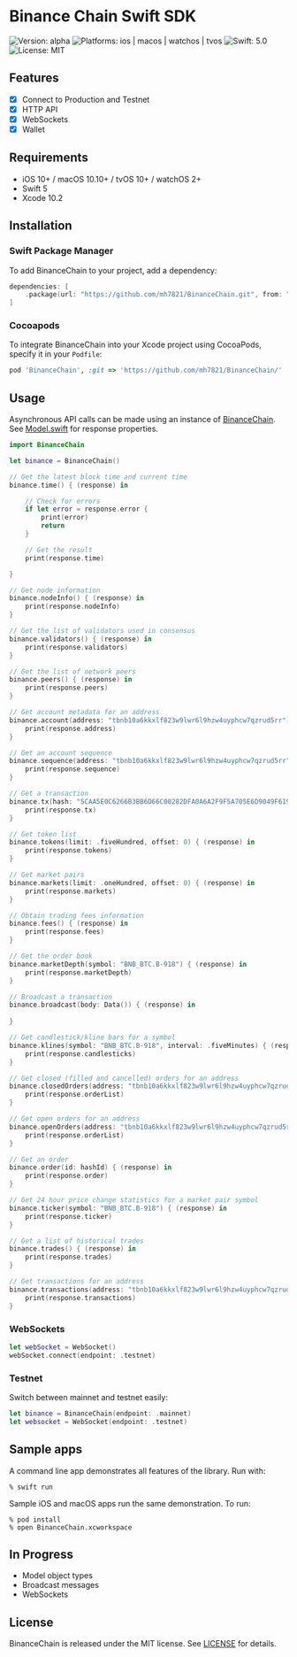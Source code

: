 # Binance Chain Swift SDK

![Version: alpha](https://img.shields.io/badge/version-1.0.0--alpha-orange.svg)
![Platforms: ios | macos | watchos | tvos](https://img.shields.io/badge/platform-ios%20%7C%20macos%20%7C%20watchos%20%7C%20tvos-blue.svg)
![Swift: 5.0](https://img.shields.io/badge/swift-5.0-brightgreen.svg)
![License: MIT](https://img.shields.io/badge/license-MIT-ff69b4.svg)

## Features

- [x] Connect to Production and Testnet
- [x] HTTP API
- [x] WebSockets
- [x] Wallet

## Requirements

- iOS 10+ / macOS 10.10+ / tvOS 10+ / watchOS 2+
- Swift 5
- Xcode 10.2

## Installation

### Swift Package Manager

To add BinanceChain to your project, add a dependency:

```swift
dependencies: [
    .package(url: "https://github.com/mh7821/BinanceChain.git", from: "1.0.0-alpha")
]
```

### Cocoapods

To integrate BinanceChain into your Xcode project using CocoaPods, specify it in your `Podfile`:

```ruby
pod 'BinanceChain', :git => 'https://github.com/mh7821/BinanceChain/'
```

## Usage

Asynchronous API calls can be made using an instance of [BinanceChain](https://github.com/mh7821/SwiftBinanceChain/blob/master/BinanceChain/Sources/Core/BinanceChain.swift). See [Model.swift](https://github.com/mh7821/SwiftBinanceChain/blob/master/BinanceChain/Sources/Core/Model.swift) for response properties.

```swift
import BinanceChain

let binance = BinanceChain()

// Get the latest block time and current time
binance.time() { (response) in

    // Check for errors
    if let error = response.error {
        print(error)
        return
    }

    // Get the result
    print(response.time)

}

// Get node information
binance.nodeInfo() { (response) in
    print(response.nodeInfo)
}

// Get the list of validators used in consensus
binance.validators() { (response) in
    print(response.validators)
}

// Get the list of network peers
binance.peers() { (response) in
    print(response.peers)
}

// Get account metadata for an address
binance.account(address: "tbnb10a6kkxlf823w9lwr6l9hzw4uyphcw7qzrud5rr") { (response) in
    print(response.address)
}

// Get an account sequence
binance.sequence(address: "tbnb10a6kkxlf823w9lwr6l9hzw4uyphcw7qzrud5rr") { (response) in
    print(response.sequence)
}

// Get a transaction
binance.tx(hash: "5CAA5E0C6266B3BB6D66C00282DFA0A6A2F9F5A705E6D9049F619B63E1BE43FF") { (response) in
    print(response.tx)
}

// Get token list
binance.tokens(limit: .fiveHundred, offset: 0) { (response) in
    print(response.tokens)
}

// Get market pairs
binance.markets(limit: .oneHundred, offset: 0) { (response) in
    print(response.markets)
}

// Obtain trading fees information
binance.fees() { (response) in
    print(response.fees)
}

// Get the order book
binance.marketDepth(symbol: "BNB_BTC.B-918") { (response) in
    print(response.marketDepth)
}

// Broadcast a transaction
binance.broadcast(body: Data()) { (response) in
    
}

// Get candlestick/kline bars for a symbol
binance.klines(symbol: "BNB_BTC.B-918", interval: .fiveMinutes) { (response) in
    print(response.candlesticks)
}

// Get closed (filled and cancelled) orders for an address
binance.closedOrders(address: "tbnb10a6kkxlf823w9lwr6l9hzw4uyphcw7qzrud5rr") { (response) in
    print(response.orderList)
}

// Get open orders for an address
binance.openOrders(address: "tbnb10a6kkxlf823w9lwr6l9hzw4uyphcw7qzrud5rr") { (response) in
    print(response.orderList)
}

// Get an order
binance.order(id: hashId) { (response) in
    print(response.order)
}

// Get 24 hour price change statistics for a market pair symbol
binance.ticker(symbol: "BNB_BTC.B-918") { (response) in
    print(response.ticker)
}

// Get a list of historical trades
binance.trades() { (response) in
    print(response.trades)
}

// Get transactions for an address
binance.transactions(address: "tbnb10a6kkxlf823w9lwr6l9hzw4uyphcw7qzrud5rr") { (response) in
    print(response.transactions)
}
```

### WebSockets

```swift
let webSocket = WebSocket()
webSocket.connect(endpoint: .testnet)
```

### Testnet

Switch between mainnet and testnet easily:

```swift
let binance = BinanceChain(endpoint: .mainnet)
let websocket = WebSocket(endpoint: .testnet)
```

## Sample apps

A command line app demonstrates all features of the library. Run with:

```console
% swift run
```

Sample iOS and macOS apps run the same demonstration. To run:

```console
% pod install
% open BinanceChain.xcworkspace
```

## In Progress

* Model object types
* Broadcast messages
* WebSockets

## License

BinanceChain is released under the MIT license. See [LICENSE](https://raw.githubusercontent.com/mh7821/SwiftBinanceChain/master/LICENSE) for details.
